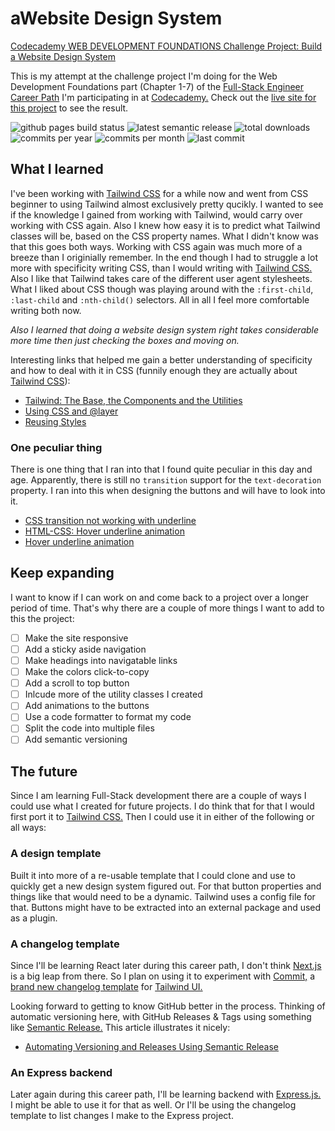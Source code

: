 # aWebsite Design System

[Codecademy WEB DEVELOPMENT FOUNDATIONS Challenge Project: Build a Website Design System](https://join.codecademy.com/learn/paths/full-stack-engineer-career-path-b/)

This is my attempt at the challenge project I'm doing for the Web Development Foundations part (Chapter 1-7) of the [Full-Stack Engineer Career Path](https://join.codecademy.com/learn/paths/full-stack-engineer-career-path-b/) I'm participating in at [Codecademy.](https://www.codecademy.com/) Check out the [live site for this project](https://andrekolmeijer.github.io/design-system/) to see the result.

<p>
  <img src="https://img.shields.io/github/actions/workflow/status/andrekolmeijer/design-system/static.yml?style=flat-square" alt="github pages build status" />
  <img src="https://img.shields.io/github/v/release/andrekolmeijer/design-system?style=flat-square" alt="latest semantic release" />
  <img src="https://img.shields.io/github/downloads/andrekolmeijer/design-system/total?style=flat-square" alt="total downloads" />
  <img src="https://img.shields.io/github/commit-activity/y/andrekolmeijer/design-system?style=flat-square" alt="commits per year" />
  <img src="https://img.shields.io/github/commit-activity/m/andrekolmeijer/design-system?style=flat-square" alt="commits per month" />
  <img src="https://img.shields.io/github/last-commit/andrekolmeijer/design-system?style=flat-square" alt="last commit" />
</p>

## What I learned

I've been working with [Tailwind CSS](https://tailwindcss.com/) for a while now and went from CSS beginner to using Tailwind almost exclusively pretty qucikly. I wanted to see if the knowledge I gained from working with Tailwind, would carry over working with CSS again. Also I knew how easy it is to predict what Tailwind classes will be, based on the CSS  property names. What I didn't know was that this goes both ways. Working with CSS again was much more of a breeze than I originially remember. In the end though I had to struggle a lot more with specificity writing CSS, than I would writing with [Tailwind CSS.](https://tailwindcss.com/) Also I like that Tailwind takes care of the different user agent stylesheets. What I liked about CSS though was playing around with the `:first-child`, `:last-child` and `:nth-child()` selectors. All in all I feel more comfortable writing both now.

_Also I learned that doing a website design system right takes considerable more time then just checking the boxes and moving on._

Interesting links that helped me gain a better understanding of specificity and how to deal with it in CSS (funnily enough they are actually about [Tailwind CSS](https://tailwindcss.com/)):

- [Tailwind: The Base, the Components and the Utilities](https://darkghosthunter.medium.com/tailwind-the-base-the-components-and-the-utilities-a81137c52534)
- [Using CSS and @layer](https://tailwindcss.com/docs/adding-custom-styles#using-css-and-layer)
- [Reusing Styles](https://tailwindcss.com/docs/reusing-styles)

### One peculiar thing

There is one thing that I ran into that I found quite peculiar in this day and age. Apparently, there is still no `transition` support for the `text-decoration` property. I ran into this when designing the buttons and will have to look into it.

- [CSS transition not working with underline](https://stackoverflow.com/questions/30352431/css-transition-not-working-with-underline)
- [HTML-CSS: Hover underline animation](https://www.w3resource.com/html-css-exercise/html-css-practical-exercises/html-css-practical-exercise-15.php)
- [Hover underline animation](https://www.30secondsofcode.org/css/s/hover-underline-animation/)

## Keep expanding

I want to know if I can work on and come back to a project over a longer period of time. That's why there are a couple of more things I want to add to this the project:

- [ ] Make the site responsive
- [ ] Add a sticky aside navigation
- [ ] Make headings into navigatable links
- [ ] Make the colors click-to-copy
- [ ] Add a scroll to top button
- [ ] Inlcude more of the utility classes I created
- [ ] Add animations to the buttons
- [ ] Use a code formatter to format my code
- [ ] Split the code into multiple files
- [ ] Add semantic versioning

## The future

Since I am learning Full-Stack development there are a couple of ways I could use what I created for future projects. I do think that for that I would first port it to [Tailwind CSS.](https://tailwindcss.com/) Then I could use it in either of the following or all ways:

### A design template

Built it into more of a re-usable template that I could clone and use to quickly get a new design system figured out. For that button properties and things like that would need to be a dynamic. Tailwind uses a config file for that. Buttons might have to be extracted into an external package and used as a plugin.

### A changelog template

Since I'll be learning React later during this career path, I don't think [Next.js](https://nextjs.org/) is a big leap from there. So I plan on using it to experiment with [Commit,](https://tailwindui.com/templates/commit) a [brand new changelog template](https://tailwindcss.com/blog/2023-04-24-new-changelog-template-and-the-biggest-tailwind-ui-update-ever) for [Tailwind UI.](https://tailwindui.com/)

Looking forward to getting to know GitHub better in the process. Thinking of automatic versioning here, with GitHub Releases & Tags using something like [Semantic Release.](https://github.com/semantic-release/semantic-release) This article illustrates it nicely:

- [Automating Versioning and Releases Using Semantic Release](https://medium.com/agoda-engineering/automating-versioning-and-releases-using-semantic-release-6ed355ede742)

### An Express backend

Later again during this career path, I'll be learning backend with [Express.js.](https://expressjs.com/) I might be able to use it for that as well. Or I'll be using the changelog template to list changes I make to the Express project.
